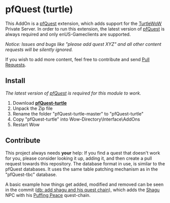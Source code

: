 # pfQuest (turtle)
This AddOn is a [pfQuest](https://github.com/shagu/pfQuest) extension, which adds support for the [TurtleWoW](https://turtle-wow.org/) Private Server. In order to run this extension, the latest version of [pfQuest](https://github.com/shagu/pfQuest) is always required and only enUS-Gameclients are supported.

*Notice: Issues and bugs like "please add quest XYZ" and all other content requests will be silently ignored.*

If you wish to add more content, feel free to contribute and send [Pull Requests](https://github.com/shagu/pfQuest-turtle/pulls).

## Install
*The latest version of [pfQuest](https://shagu.org/pfQuest) is required for this module to work.*

1. Download **[pfQuest-turtle](https://github.com/shagu/pfQuest-turtle/archive/master.zip)**
2. Unpack the Zip file
3. Rename the folder "pfQuest-turtle-master" to "pfQuest-turtle"
4. Copy "pfQuest-turtle" into Wow-Directory\Interface\AddOns
5. Restart Wow

## Contribute
This project always needs **your** help: If you find a quest that doesn't work for you, please consider looking it up, adding it, and then create a pull request towards this repository. The database format in use, is similar to the pfQuest databases. It uses the same table patching mechanism as in the "pfQuest-tbc" database.

A basic example how things get added, modified and removed can be seen in the commit ([db: add shagu and his quest chain](https://github.com/shagu/pfQuest-turtle/commit/081f48076a9f0a3b44f784d7b8221931986c6af6)), which adds the [Shagu](https://database.turtle-wow.org/?npc=60300) NPC with his [Puffing Peace](https://database.turtle-wow.org/?quest=40001) quest-chain.
